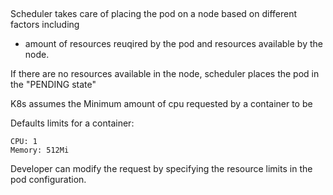 ## 

Scheduler takes care of placing the pod on a node based on different factors including 
- amount of resources reuqired by the pod and resources available by the node. 

If there are no resources available in the node, scheduler places the pod in the "PENDING state"

K8s assumes the Minimum amount of cpu requested by a container to be

Defaults limits for a container:
```
CPU: 1
Memory: 512Mi
```
Developer can modify the request by specifying the resource limits in the pod configuration. 
